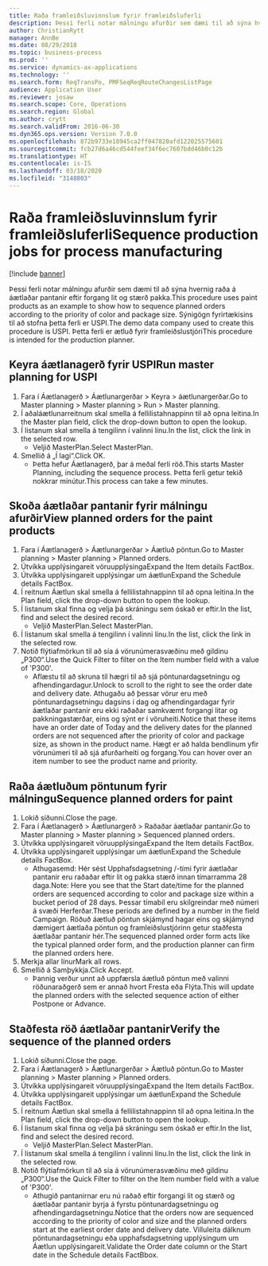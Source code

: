 ```yaml
---
title: Raða framleiðsluvinnslum fyrir framleiðsluferli
description: Þessi ferli notar málningu afurðir sem dæmi til að sýna hvernig raða á áætlaðar pantanir eftir forgang lit og stærð pakka.
author: ChristianRytt
manager: AnnBe
ms.date: 08/29/2018
ms.topic: business-process
ms.prod: ''
ms.service: dynamics-ax-applications
ms.technology: ''
ms.search.form: ReqTransPo, PMFSeqReqRouteChangesListPage
audience: Application User
ms.reviewer: josaw
ms.search.scope: Core, Operations
ms.search.region: Global
ms.author: crytt
ms.search.validFrom: 2016-06-30
ms.dyn365.ops.version: Version 7.0.0
ms.openlocfilehash: 872b9733e18945ca2ff047820afd122025575601
ms.sourcegitcommit: fcb27d6a46cd544feef34f6ec7607bdd46b0c12b
ms.translationtype: HT
ms.contentlocale: is-IS
ms.lasthandoff: 03/18/2020
ms.locfileid: "3148803"
---
```

# <a name="sequence-production-jobs-for-process-manufacturing"></a><span data-ttu-id="c3b39-103">Raða framleiðsluvinnslum fyrir framleiðsluferli</span><span class="sxs-lookup"><span data-stu-id="c3b39-103">Sequence production jobs for process manufacturing</span></span>

[!include [banner](../../includes/banner.md)]

<span data-ttu-id="c3b39-104">Þessi ferli notar málningu afurðir sem dæmi til að sýna hvernig raða á áætlaðar pantanir eftir forgang lit og stærð pakka.</span><span class="sxs-lookup"><span data-stu-id="c3b39-104">This procedure uses paint products as an example to show how to sequence planned orders according to the priority of color and package size.</span></span> <span data-ttu-id="c3b39-105">Sýnigögn fyrirtækisins til að stofna þetta ferli er USPI.</span><span class="sxs-lookup"><span data-stu-id="c3b39-105">The demo data company used to create this procedure is USPI.</span></span> <span data-ttu-id="c3b39-106">Þetta ferli er ætluð fyrir framleiðslustjóri</span><span class="sxs-lookup"><span data-stu-id="c3b39-106">This procedure is intended for the production planner.</span></span>


## <a name="run-master-planning-for-uspi"></a><span data-ttu-id="c3b39-107">Keyra áætlanagerð fyrir USPI</span><span class="sxs-lookup"><span data-stu-id="c3b39-107">Run master planning for USPI</span></span>
1. <span data-ttu-id="c3b39-108">Fara í Áætlanagerð > Áætlunargerðar > Keyra > áætlunargerðar.</span><span class="sxs-lookup"><span data-stu-id="c3b39-108">Go to Master planning > Master planning > Run > Master planning.</span></span>
2. <span data-ttu-id="c3b39-109">Í aðaláætlunarreitnum skal smella á fellilistahnappinn til að opna leitina.</span><span class="sxs-lookup"><span data-stu-id="c3b39-109">In the Master plan field, click the drop-down button to open the lookup.</span></span>
3. <span data-ttu-id="c3b39-110">Í listanum skal smella á tengilinn í valinni línu.</span><span class="sxs-lookup"><span data-stu-id="c3b39-110">In the list, click the link in the selected row.</span></span>
    * <span data-ttu-id="c3b39-111">Veljið MasterPlan.</span><span class="sxs-lookup"><span data-stu-id="c3b39-111">Select MasterPlan.</span></span>  
4. <span data-ttu-id="c3b39-112">Smellið á „Í lagi“.</span><span class="sxs-lookup"><span data-stu-id="c3b39-112">Click OK.</span></span>
    * <span data-ttu-id="c3b39-113">Þetta hefur Áætlanagerð, þar á meðal ferli röð.</span><span class="sxs-lookup"><span data-stu-id="c3b39-113">This starts Master Planning, including the sequence process.</span></span> <span data-ttu-id="c3b39-114">Þetta ferli getur tekið nokkrar mínútur.</span><span class="sxs-lookup"><span data-stu-id="c3b39-114">This process can take a few minutes.</span></span>  

## <a name="view-planned-orders-for-the-paint-products"></a><span data-ttu-id="c3b39-115">Skoða áætlaðar pantanir fyrir málningu afurðir</span><span class="sxs-lookup"><span data-stu-id="c3b39-115">View planned orders for the paint products</span></span>
1. <span data-ttu-id="c3b39-116">Fara í Áætlanagerð > Áætlunargerðar > Áætluð pöntun.</span><span class="sxs-lookup"><span data-stu-id="c3b39-116">Go to Master planning > Master planning > Planned orders.</span></span>
2. <span data-ttu-id="c3b39-117">Útvíkka upplýsingareit vöruupplýsinga</span><span class="sxs-lookup"><span data-stu-id="c3b39-117">Expand the Item details FactBox.</span></span>
3. <span data-ttu-id="c3b39-118">Útvíkka upplýsingareit upplýsingar um áætlun</span><span class="sxs-lookup"><span data-stu-id="c3b39-118">Expand the Schedule details FactBox.</span></span>
4. <span data-ttu-id="c3b39-119">Í reitnum Áætlun skal smella á fellilistahnappinn til að opna leitina.</span><span class="sxs-lookup"><span data-stu-id="c3b39-119">In the Plan field, click the drop-down button to open the lookup.</span></span>
5. <span data-ttu-id="c3b39-120">Í listanum skal finna og velja þá skráningu sem óskað er eftir.</span><span class="sxs-lookup"><span data-stu-id="c3b39-120">In the list, find and select the desired record.</span></span>
    * <span data-ttu-id="c3b39-121">Veljið MasterPlan.</span><span class="sxs-lookup"><span data-stu-id="c3b39-121">Select MasterPlan.</span></span>  
6. <span data-ttu-id="c3b39-122">Í listanum skal smella á tengilinn í valinni línu.</span><span class="sxs-lookup"><span data-stu-id="c3b39-122">In the list, click the link in the selected row.</span></span>
7. <span data-ttu-id="c3b39-123">Notið flýtiafmörkun til að sía á vörunúmerasvæðinu með gildinu „P300“.</span><span class="sxs-lookup"><span data-stu-id="c3b39-123">Use the Quick Filter to filter on the Item number field with a value of 'P300'.</span></span>
    * <span data-ttu-id="c3b39-124">Aflæstu til að skruna til hægri til að sjá pöntunardagsetningu og afhendingardagur.</span><span class="sxs-lookup"><span data-stu-id="c3b39-124">Unlock to scroll to the right to see the order date and delivery date.</span></span> <span data-ttu-id="c3b39-125">Athugaðu að þessar vörur eru með pöntunardagsetningu dagsins í dag og afhendingardagar fyrir áætlaðar pantanir eru ekki raðaðar samkvæmt forgangi litar og pakkningastærðar, eins og sýnt er í vöruheiti.</span><span class="sxs-lookup"><span data-stu-id="c3b39-125">Notice that these items have an order date of Today and the delivery dates for the planned orders are not sequenced after the priority of color and package size, as shown in the product name.</span></span> <span data-ttu-id="c3b39-126">Hægt er að halda bendlinum yfir vörunúmeri til að sjá afurðarheiti og forgang.</span><span class="sxs-lookup"><span data-stu-id="c3b39-126">You can hover over an item number to see the product name and priority.</span></span>  

## <a name="sequence-planned-orders-for-paint"></a><span data-ttu-id="c3b39-127">Raða áætluðum pöntunum fyrir málningu</span><span class="sxs-lookup"><span data-stu-id="c3b39-127">Sequence planned orders for paint</span></span>
1. <span data-ttu-id="c3b39-128">Lokið síðunni.</span><span class="sxs-lookup"><span data-stu-id="c3b39-128">Close the page.</span></span>
2. <span data-ttu-id="c3b39-129">Fara í Áætlanagerð > Áætlunargerð > Raðaðar áætlaðar pantanir.</span><span class="sxs-lookup"><span data-stu-id="c3b39-129">Go to Master planning > Master planning > Sequenced planned orders.</span></span>
3. <span data-ttu-id="c3b39-130">Útvíkka upplýsingareit vöruupplýsinga</span><span class="sxs-lookup"><span data-stu-id="c3b39-130">Expand the Item details FactBox.</span></span>
4. <span data-ttu-id="c3b39-131">Útvíkka upplýsingareit upplýsingar um áætlun</span><span class="sxs-lookup"><span data-stu-id="c3b39-131">Expand the Schedule details FactBox.</span></span>
    * <span data-ttu-id="c3b39-132">Athugasemd: Hér sést Upphafsdagsetning /-tími fyrir áætlaðar pantanir eru raðaðar eftir lit og pakka stærð innan tímarramma 28 daga.</span><span class="sxs-lookup"><span data-stu-id="c3b39-132">Note: Here you see that the Start date/time for the planned orders are sequenced according to color and package size within a bucket period of 28 days.</span></span> <span data-ttu-id="c3b39-133">Þessar tímabil eru skilgreindar með númeri á svæði Herferðar.</span><span class="sxs-lookup"><span data-stu-id="c3b39-133">These periods are defined by a number in the field Campaign.</span></span> <span data-ttu-id="c3b39-134">Röðuð áætluð pöntun skjámynd hagar eins og skjámynd dæmigert áætlaða pöntun og framleiðslustjórinn getur staðfesta áætlaðar pantanir hér.</span><span class="sxs-lookup"><span data-stu-id="c3b39-134">The sequenced planned order form acts like the typical planned order form, and the production planner can firm the planned orders here.</span></span>  
5. <span data-ttu-id="c3b39-135">Merkja allar línur</span><span class="sxs-lookup"><span data-stu-id="c3b39-135">Mark all rows.</span></span>
6. <span data-ttu-id="c3b39-136">Smellið á Samþykkja.</span><span class="sxs-lookup"><span data-stu-id="c3b39-136">Click Accept.</span></span>
    * <span data-ttu-id="c3b39-137">Þannig verður unnt að uppfærsla áætluð pöntun með valinni röðunaraðgerð sem er annað hvort Fresta eða Flýta.</span><span class="sxs-lookup"><span data-stu-id="c3b39-137">This will update the planned orders with the selected sequence action of either Postpone or Advance.</span></span>  

## <a name="verify-the-sequence-of-the-planned-orders"></a><span data-ttu-id="c3b39-138">Staðfesta röð áætlaðar pantanir</span><span class="sxs-lookup"><span data-stu-id="c3b39-138">Verify the sequence of the planned orders</span></span>
1. <span data-ttu-id="c3b39-139">Lokið síðunni.</span><span class="sxs-lookup"><span data-stu-id="c3b39-139">Close the page.</span></span>
2. <span data-ttu-id="c3b39-140">Fara í Áætlanagerð > Áætlunargerðar > Áætluð pöntun.</span><span class="sxs-lookup"><span data-stu-id="c3b39-140">Go to Master planning > Master planning > Planned orders.</span></span>
3. <span data-ttu-id="c3b39-141">Útvíkka upplýsingareit vöruupplýsinga</span><span class="sxs-lookup"><span data-stu-id="c3b39-141">Expand the Item details FactBox.</span></span>
4. <span data-ttu-id="c3b39-142">Útvíkka upplýsingareit upplýsingar um áætlun</span><span class="sxs-lookup"><span data-stu-id="c3b39-142">Expand the Schedule details FactBox.</span></span>
5. <span data-ttu-id="c3b39-143">Í reitnum Áætlun skal smella á fellilistahnappinn til að opna leitina.</span><span class="sxs-lookup"><span data-stu-id="c3b39-143">In the Plan field, click the drop-down button to open the lookup.</span></span>
6. <span data-ttu-id="c3b39-144">Í listanum skal finna og velja þá skráningu sem óskað er eftir.</span><span class="sxs-lookup"><span data-stu-id="c3b39-144">In the list, find and select the desired record.</span></span>
    * <span data-ttu-id="c3b39-145">Veljið MasterPlan.</span><span class="sxs-lookup"><span data-stu-id="c3b39-145">Select MasterPlan.</span></span>  
7. <span data-ttu-id="c3b39-146">Í listanum skal smella á tengilinn í valinni línu.</span><span class="sxs-lookup"><span data-stu-id="c3b39-146">In the list, click the link in the selected row.</span></span>
8. <span data-ttu-id="c3b39-147">Notið flýtiafmörkun til að sía á vörunúmerasvæðinu með gildinu „P300“.</span><span class="sxs-lookup"><span data-stu-id="c3b39-147">Use the Quick Filter to filter on the Item number field with a value of 'P300'.</span></span>
    * <span data-ttu-id="c3b39-148">Athugið pantanirnar eru nú raðað eftir forgangi lit og stærð og áætlaðar pantanir byrja á fyrstu pöntunardagsetningu og afhendingardagsetningu.</span><span class="sxs-lookup"><span data-stu-id="c3b39-148">Notice that the orders now are sequenced according to the priority of color and size and the planned orders start at the earliest order date and delivery date.</span></span> <span data-ttu-id="c3b39-149">Villuleita dálknum pöntunardagsetningu eða upphafsdagsetning upplýsingum um Áætlun upplýsingareit.</span><span class="sxs-lookup"><span data-stu-id="c3b39-149">Validate the Order date column or the Start date in the Schedule details FactBbox.</span></span>  

